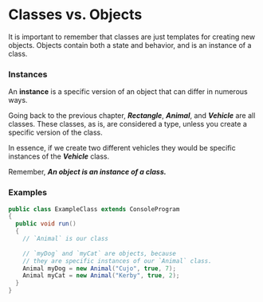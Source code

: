 # Classes vs. Objects
It is important to remember that classes are just templates for creating new objects. Objects contain both a state and behavior, and is an instance of a class.


### Instances
An **instance** is a specific version of an object that can differ in numerous ways.

Going back to the previous chapter, ***Rectangle***, ***Animal***, and ***Vehicle*** are all classes. These classes, as is, are considered a type, unless you create a specific version of the class. 

In essence, if we create two different vehicles they would be specific instances of the ***Vehicle*** class. 

Remember, ***An object is an instance of a class.***


### Examples

``` Java
public class ExampleClass extends ConsoleProgram
{
  public void run()
  {
    // `Animal` is our class
    
    // `myDog` and `myCat` are objects, because
    // they are specific instances of our `Animal` class. 
    Animal myDog = new Animal("Cujo", true, 7);
    Animal myCat = new Animal("Kerby", true, 2);
  }
}
```


